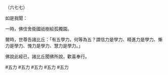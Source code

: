 （六七七）

如是我聞：

一時，佛住舍衛國祇樹給孤獨園。

爾時，世尊告諸比丘：「有五學力。何等為五？謂信力是學力、精進力是學力、慚力是學力、愧力是學力、慧力是學力。」

佛說此經已，諸比丘聞佛所說，歡喜奉行。



#五力
#五力
#五力
#五力
#五力
